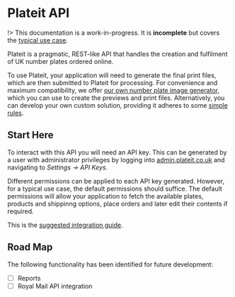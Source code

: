 # Plateit API

!> This documentation is a work-in-progress. It is **incomplete** but covers the [typical use case](/fundamentals/suggested-integration.md).

Plateit is a pragmatic, REST-like API that handles the creation and fulfilment of UK number plates ordered online.

To use Plateit, your application will need to generate the final print files, which are then submitted to Plateit for processing. For convenience and maximum compatibility, we offer [our own number plate image generator](https://numberplates.github.io/plateit-generator-docs), which you can use to create the previews and print files. Alternatively, you can develop your own custom solution, providing it adheres to some [simple rules](/fundamentals/plate-files.md).

## Start Here

To interact with this API you will need an API key. This can be generated by a user with administrator privileges by logging into [admin.plateit.co.uk](https://admin.plateit.co.uk) and navigating to *Settings -> API Keys*.

Different permissions can be applied to each API key generated. However, for a typical use case, the default permissions should suffice. The default permissions will allow your application to fetch the available plates, products and shippinng options, place orders and later edit their contents if required.

This is the [suggested integration guide](/fundamentals/suggested-integration.md).

## Road Map

The following functionality has been identified for future development:

- [ ] Reports
- [ ] Royal Mail API integration